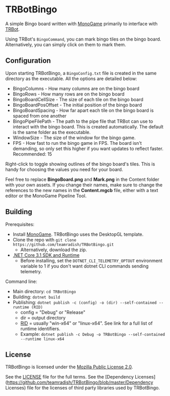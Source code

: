 # TRBotBingo
A simple Bingo board written with [MonoGame](https://github.com/MonoGame/MonoGame) primarily to interface with [TRBot](https://github.com/teamradish/TRTwitchPlaysBot). 

Using TRBot's `BingoCommand`, you can mark bingo tiles on the bingo board. Alternatively, you can simply click on them to mark them.

## Configuration
Upon starting TRBotBingo, a `BingoConfig.txt` file is created in the same directory as the executable. All the options are detailed below:

* BingoColumns - How many columns are on the bingo board
* BingoRows - How many rows are on the bingo board
* BingoBoardCellSize - The size of each tile on the bingo board
* BingoBoardPosOffset - The initial position of the bingo board
* BingoBoardSpacing - How far apart each tile on the bingo board is spaced from one another
* BingoPipeFilePath - The path to the pipe file that TRBot can use to interact with the bingo board. This is created automatically. The default is the same folder as the executable.
* WindowSize - The size of the window for the bingo game.
* FPS - How fast to run the bingo game in FPS. The board isn't demanding, so only set this higher if you want updates to reflect faster. Recommended: 15

Right-click to toggle showing outlines of the bingo board's tiles. This is handy for choosing the values you need for your board.

Feel free to replace **BingoBoard.png** and **Mark.png** in the Content folder with your own assets. If you change their names, make sure to change the references to the new names in the **Content.mgcb** file, either with a text editor or the MonoGame Pipeline Tool.

## Building
Prerequisites:
* Install [MonoGame](https://github.com/MonoGame/MonoGame). TRBotBingo uses the DesktopGL template.
* Clone the repo with `git clone https://github.com/teamradish/TRBotBingo.git`
  * Alternatively, download the zip.
* [.NET Core 3.1 SDK and Runtime](https://dotnet.microsoft.com/download/dotnet-core)
  * Before installing, set the `DOTNET_CLI_TELEMETRY_OPTOUT` environment variable to 1 if you don't want dotnet CLI commands sending telemetry.

Command line:
* Main directory: `cd TRBotBingo`
* Building: `dotnet build`
* Publishing: `dotnet publish -c (config) -o (dir) --self-contained --runtime (RID)`
  * config = "Debug" or "Release"
  * dir = output directory
  * [RID](https://github.com/dotnet/runtime/blob/master/src/libraries/pkg/Microsoft.NETCore.Platforms/runtime.json) = usually "win-x64" or "linux-x64". See link for a full list of runtime identifiers.
  * Example: `dotnet publish -c Debug -o TRBotBingo --self-contained --runtime linux-x64`

## License
TRBotBingo is licensed under the [Mozilla Public License 2.0](https://www.mozilla.org/en-US/MPL/2.0/).

See the [LICENSE](https://github.com/teamradish/TRBotBingo/blob/master/LICENSE) file for the full terms. See the [Dependency Licenses](https://github.com/teamradish/TRBotBingo/blob/master/Dependency Licenses) file for the licenses of third party libraries used by TRBotBingo.
